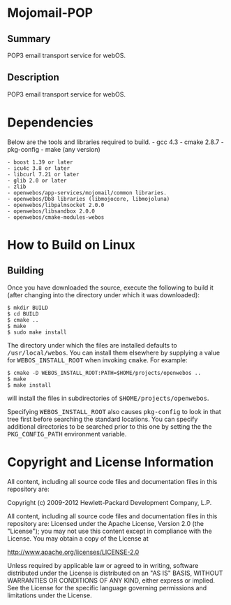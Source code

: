 Mojomail-POP
============
Summary
-------
POP3 email transport service for webOS.

Description
-----------
POP3 email transport service for webOS.

Dependencies
============
Below are the tools and libraries required to build.
	- gcc 4.3
	- cmake 2.8.7 
	- pkg-config
	- make (any version)

	- boost 1.39 or later
	- icu4c 3.8 or later
	- libcurl 7.21 or later
	- glib 2.0 or later
	- zlib
	- openwebos/app-services/mojomail/common libraries.
	- openwebos/Db8 libraries (libmojocore, libmojoluna)
	- openwebos/libpalmsocket 2.0.0
	- openwebos/libsandbox 2.0.0
	- openwebos/cmake-modules-webos

How to Build on Linux
=====================

## Building

Once you have downloaded the source, execute the following to build it (after
changing into the directory under which it was downloaded):

    $ mkdir BUILD
    $ cd BUILD
    $ cmake ..
    $ make
    $ sudo make install

The directory under which the files are installed defaults to
<tt>/usr/local/webos</tt>.
You can install them elsewhere by supplying a value for
<tt>WEBOS_INSTALL_ROOT</tt>
when invoking <tt>cmake</tt>. For example:

    $ cmake -D WEBOS_INSTALL_ROOT:PATH=$HOME/projects/openwebos ..
    $ make
    $ make install

will install the files in subdirectories of <tt>$HOME/projects/openwebos</tt>.

Specifying <tt>WEBOS_INSTALL_ROOT</tt> also causes <tt>pkg-config</tt> to look
in that tree first before searching the standard locations. You can specify
additional directories to be searched prior to this one by setting the
the <tt>PKG_CONFIG_PATH</tt> environment variable.

# Copyright and License Information

All content, including all source code files and documentation files in this repository are: 

 Copyright (c) 2009-2012 Hewlett-Packard Development Company, L.P.

All content, including all source code files and documentation files in this repository are:
Licensed under the Apache License, Version 2.0 (the "License");
you may not use this content except in compliance with the License.
You may obtain a copy of the License at

http://www.apache.org/licenses/LICENSE-2.0

Unless required by applicable law or agreed to in writing, software
distributed under the License is distributed on an "AS IS" BASIS,
WITHOUT WARRANTIES OR CONDITIONS OF ANY KIND, either express or implied.
See the License for the specific language governing permissions and
limitations under the License.